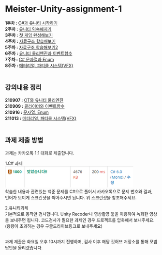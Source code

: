 # Meister-Unity-assignment-1
<b>1주차 :</b> <a href="./week1/README.md">C#과 유니티 시작하기</a><br>
<b>2주차 :</b> <a href="./week2/README.md">유니티 익숙해지기</a><br>
<b>3주차 :</b> <a href="./week3/README.md">첫 게임 완성해보기</a><br>
<b>4주차 :</b> <a href="./week4/README.md">자료구조 학습해보기</a><br>
<b>5주차 :</b> <a href="./week5/README.md">자료구조 학습해보기2</a><br>
<b>6주차 :</b> <a href="./week6/README.md">유니티 물리엔진과 이벤트함수</a><br>
<b>7주차 :</b> <a href="./week7/README.md">C# 문자열과 Enum</a><br>
<b>8주차 :</b> <a href="./week8/README.md">메터리얼, 파티클 시스템(VFX)</a>
<br><br>

## 강의내용 정리
<b>210907 :</b> <a href="./lecture/1-1_210907.md">OT와 유니티 물리엔진</a><br>
<b>210909 :</b> <a href="./lecture/1-2_210909.md">콜라이더와 이벤트함수</a><br>
<b>210916 :</b> <a href="./lecture/1-3_210916.md">문자열, Enum</a><br>
<b>211013 :</b> <a href="./lecture/1-4_211013.md">메터리얼, 파티클 시스템(VFX)</a>
<br><br>

## 과제 제출 방법
과제는 카카오톡 1:1 대화로 제출합니다.

1.C# 과제<br>
![백준 예시](./image/boj.PNG)<br>
학습한 내용과 관련있는 백준 문제를 C#으로 풀어서 카카오톡으로 문제 번호와 결과, 언어가 보이게 스크린샷을 찍어주시면 됩니다. 위 스크린샷을 참조해주세요.
<br>

2.유니티과제<br>
기본적으로 동작만 검사합니다. Unity Recoder나 영상촬영 툴을 이용하여 녹화한 영상을 보내주면 됩니다. 코드검사가 필요한 과제인 경우 프로젝트를 압축해서 보내주세요. (용량이 초과하는 경우 구글드라이브링크로 보내주세요)
<br><br>

과제 제출은 화요일 오후 10시까지 진행하며, 검사 이후 해당 깃허브 저장소를 통해 모범답안을 올리겠습니다.
